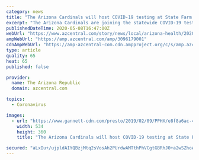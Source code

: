 ```yaml
---
category: news
title: "The Arizona Cardinals will host COVID-19 testing at State Farm Stadium"
excerpt: "The Arizona Cardinals are joining the statewide COVID-19 testing blitz for the next two Saturdays. Testing will be at State Farm Stadium."
publishedDateTime: 2020-05-08T16:47:00Z
webUrl: "https://www.azcentral.com/story/news/local/arizona-health/2020/05/08/arizona-cardinals-host-covid-19-testing-state-farm-stadium-glendale/3096179001/"
ampWebUrl: "https://amp.azcentral.com/amp/3096179001"
cdnAmpWebUrl: "https://amp-azcentral-com.cdn.ampproject.org/c/s/amp.azcentral.com/amp/3096179001"
type: article
quality: 65
heat: 65
published: false

provider:
  name: The Arizona Republic
  domain: azcentral.com

topics:
  - Coronavirus

images:
  - url: "https://www.gannett-cdn.com/presto/2019/02/09/PPHX/e8f8a6ac-4486-4ab8-ba79-fd0b099edb4d-StateFarm.jfif?auto=webp&crop=533,301,x0,y0&format=pjpg&width=1200"
    width: 534
    height: 360
    title: "The Arizona Cardinals will host COVID-19 testing at State Farm Stadium"

secured: "aLxIu+/ujpldAIYQBzjMtq2sVosAh2PUrdwAMTthPhVCgtGBRhJ0+a2wSZhoAy5kjtxd1NJiYgbSIo1cOZwvPUumEzpgRmqAAFjNrXRl7JUI20riC2cwMmlzYrziNsJrVHSJdlJhpjyCJs2TpkZSGqbuvI/qmjJXXiiBuem8A6mUG+FCT9IJ4lNQ8rMDyM8L37p4CNBnVapasMUdAFy/1eFEA7FrreJt4eqSDiCjppEG9wZ/SVCo8zbKt6ksAtDur+s9n0a4r/8oM+jVzWQ40XYIoPheK+/xyMMvb9udJP8sUZoXG/7kOAoMZdAm5jnzyvwU4MNVljBEnB95hlSCgpuCugND9N/FQ3UJnPrkN6suLTxXdlkAq+lNFtTq03Gaqr3FdZmbSkUdZ9vAHxLTtUVQw8EYHFibOIZmKxnbRjbayBv9kbA0kIsVdFb5uoZVnYGhia7VrdIo1rxHhNgxHWhrMyNHq09OQKySNFE6614=;LsL4vSNFu1TvMJ4ozwjP0Q=="
---
```


